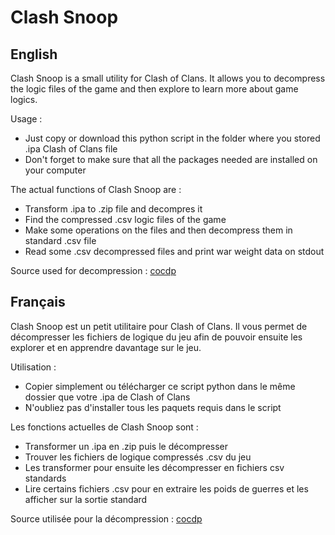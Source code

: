 # Clash Snoop

## English

Clash Snoop is a small utility for Clash of Clans. It allows you to decompress the logic files of the game and then explore to learn more about game logics.

Usage : 
- Just copy or download this python script in the folder where you stored .ipa Clash of Clans file
- Don't forget to make sure that all the packages needed are installed on your computer

The actual functions of Clash Snoop are :

- Transform .ipa to .zip file and decompres it
- Find the compressed .csv logic files of the game
- Make some operations on the files and then decompress them in standard .csv file
- Read some .csv decompressed files and print war weight data on stdout

Source used for decompression : [cocdp](https://github.com/clanner/cocdp)

## Français

Clash Snoop est un petit utilitaire pour Clash of Clans. Il vous permet de décompresser les fichiers de logique du jeu afin de pouvoir ensuite les explorer et en apprendre davantage sur le jeu.

Utilisation :
- Copier simplement ou télécharger ce script python dans le même dossier que votre .ipa de Clash of Clans
- N'oubliez pas d'installer tous les paquets requis dans le script

Les fonctions actuelles de Clash Snoop sont :

- Transformer un .ipa en .zip puis le décompresser
- Trouver les fichiers de logique compressés .csv du jeu
- Les transformer pour ensuite les décompresser en fichiers csv standards
- Lire certains fichiers .csv pour en extraire les poids de guerres et les afficher sur la sortie standard

Source utilisée pour la décompression : [cocdp](https://github.com/clanner/cocdp)
